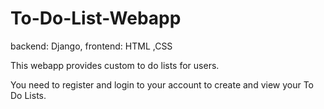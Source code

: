 # To-Do-List-Webapp
backend: Django, frontend: HTML ,CSS

This webapp provides custom to do lists for users. 

You need to register and login to your account to create and view your To Do Lists. 

